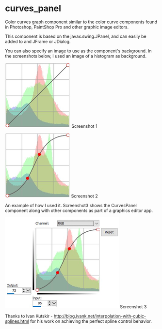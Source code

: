 # curves_panel
 Color curves graph component similar to the color curve components found in Photoshop, PaintShop Pro and other graphic image editors.
 
 This component is based on the javax.swing.JPanel, and can easily be added to and JFrame or JDialog.
 
 You can also specify an image to use as the component's background.  In the screenshots below, I used an image of a histogram as background.
 
 ![Alt text](https://github.com/johnmccullock/curves_panel/blob/main/screenshot1.jpg?raw=true) Screenshot 1
 
 ![Alt text](https://github.com/johnmccullock/curves_panel/blob/main/screenshot2.jpg?raw=true) Screenshot 2
 
 An example of how I used it.  Screenshot3 shows the CurvesPanel component along with other components as part of a graphics editor app.
 
 ![Alt text](https://github.com/johnmccullock/curves_panel/blob/main/screenshot3.jpg?raw=true) Screenshot 3
 
 Thanks to Ivan Kutskir - http://blog.ivank.net/interpolation-with-cubic-splines.html for his work on achieving the perfect spline control behavior.
 
